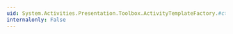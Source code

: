 ```yaml
---
uid: System.Activities.Presentation.Toolbox.ActivityTemplateFactory.#ctor
internalonly: False
---
```

